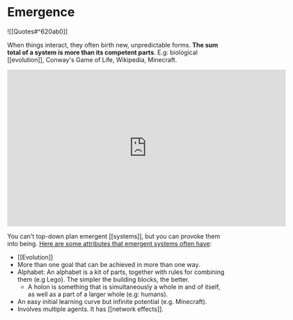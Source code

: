 # Emergence

![[Quotes#^620ab0]]

When things interact, they often birth new, unpredictable forms. **The sum total of a system is more than its competent parts**. E.g: biological [[evolution]], Conway's Game of Life, Wikipedia, Minecraft.

<!-- markdownlint-disable-next-line MD033 -->
<iframe width="640" height="360" src="https://www.youtube.com/embed/o_ZuWbX-CyE" title="YouTube video player" frameborder="0" allow="accelerometer; autoplay; clipboard-write; encrypted-media; gyroscope; picture-in-picture" allowfullscreen></iframe>

You can't top-down plan emergent [[systems]], but you can provoke them into being. [Here are some attributes that emergent systems often have](http://gordonbrander.com/pattern/provoking-emergence/):

- [[Evolution]]
- More than one goal that can be achieved in more than one way.
- Alphabet: An alphabet is a kit of parts, together with rules for combining them (e.g Lego). The simpler the building blocks, the better.
  - A holon is something that is simultaneously a whole in and of itself, as well as a part of a larger whole (e.g: humans).
- An easy initial learning curve but infinite potential (e.g. Minecraft).
- Involves multiple agents. It has [[network effects]].
